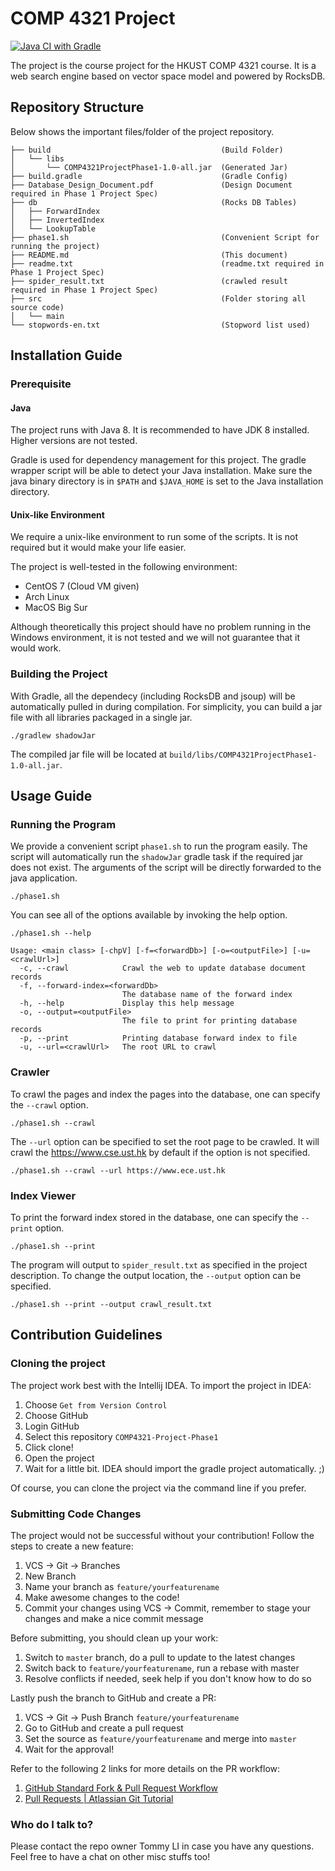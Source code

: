 # COMP 4321 Project

[![Java CI with Gradle](https://github.com/STommydx/COMP4321-Project-Phase1/actions/workflows/gradle.yml/badge.svg)](https://github.com/STommydx/COMP4321-Project-Phase1/actions/workflows/gradle.yml)

The project is the course project for the HKUST COMP 4321 course. It is a web search engine based on vector space model and powered by RocksDB. 

## Repository Structure
Below shows the important files/folder of the project repository.

```
├── build                                      (Build Folder)
│   └── libs
│       └── COMP4321ProjectPhase1-1.0-all.jar  (Generated Jar)
├── build.gradle                               (Gradle Config)
├── Database_Design_Document.pdf               (Design Document required in Phase 1 Project Spec)
├── db                                         (Rocks DB Tables)
│   ├── ForwardIndex
│   ├── InvertedIndex
│   └── LookupTable
├── phase1.sh                                  (Convenient Script for running the project)
├── README.md                                  (This document)
├── readme.txt                                 (readme.txt required in Phase 1 Project Spec)
├── spider_result.txt                          (crawled result required in Phase 1 Project Spec)
├── src                                        (Folder storing all source code)
│   └── main
└── stopwords-en.txt                           (Stopword list used)
```

## Installation Guide

### Prerequisite

#### Java

The project runs with Java 8. It is recommended to have JDK 8 installed. Higher versions are not tested.

Gradle is used for dependency management for this project. The gradle wrapper script will be able to detect your Java installation. Make sure the java binary directory is in `$PATH` and `$JAVA_HOME` is set to the Java installation directory.

#### Unix-like Environment

We require a unix-like environment to run some of the scripts. It is not required but it would make your life easier.

The project is well-tested in the following environment:

- CentOS 7 (Cloud VM given)
- Arch Linux
- MacOS Big Sur

Although theoretically this project should have no problem running in the Windows environment, it is not tested and we will not guarantee that it would work.

### Building the Project

With Gradle, all the dependecy (including RocksDB and jsoup) will be automatically pulled in during compilation. For simplicity, you can build a jar file with all libraries packaged in a single jar.

```bash=
./gradlew shadowJar
```

The compiled jar file will be located at `build/libs/COMP4321ProjectPhase1-1.0-all.jar`.

## Usage Guide

### Running the Program

We provide a convenient script `phase1.sh` to run the program easily. The script will automatically run the `shadowJar` gradle task if the required jar does not exist. The arguments of the script will be directly forwarded to the java application.

```bash=
./phase1.sh
```

You can see all of the options available by invoking the help option.

```bash=
./phase1.sh --help
```

```
Usage: <main class> [-chpV] [-f=<forwardDb>] [-o=<outputFile>] [-u=<crawlUrl>]
  -c, --crawl            Crawl the web to update database document records
  -f, --forward-index=<forwardDb>
                         The database name of the forward index
  -h, --help             Display this help message
  -o, --output=<outputFile>
                         The file to print for printing database records
  -p, --print            Printing database forward index to file
  -u, --url=<crawlUrl>   The root URL to crawl
```

### Crawler

To crawl the pages and index the pages into the database, one can specify the `--crawl` option.

```bash=
./phase1.sh --crawl
```

The `--url` option can be specified to set the root page to be crawled. It will crawl the https://www.cse.ust.hk by default if the option is not specified.

```bash=
./phase1.sh --crawl --url https://www.ece.ust.hk
```

### Index Viewer

To print the forward index stored in the database, one can specify the `--print` option.

```bash=
./phase1.sh --print
```

The program will output to `spider_result.txt` as specified in the project description. To change the output location, the `--output` option can be specified.

```bash=
./phase1.sh --print --output crawl_result.txt
```

## Contribution Guidelines

### Cloning the project

The project work best with the Intellij IDEA. To import the project in IDEA:

1. Choose `Get from Version Control`
2. Choose GitHub
3. Login GitHub
4. Select this repository `COMP4321-Project-Phase1`
5. Click clone!
6. Open the project
7. Wait for a little bit. IDEA should import the gradle project automatically. ;)

Of course, you can clone the project via the command line if you prefer.

### Submitting Code Changes

The project would not be successful without your contribution! Follow the steps to create a new feature:

1. VCS -> Git -> Branches
2. New Branch
3. Name your branch as `feature/yourfeaturename`
4. Make awesome changes to the code!
5. Commit your changes using VCS -> Commit, remember to stage your changes and make a nice commit message

Before submitting, you should clean up your work:

1. Switch to `master` branch, do a pull to update to the latest changes
2. Switch back to `feature/yourfeaturename`, run a rebase with master
3. Resolve conflicts if needed, seek help if you don't know how to do so

Lastly push the branch to GitHub and create a PR:

1. VCS -> Git -> Push Branch `feature/yourfeaturename`
2. Go to GitHub and create a pull request
3. Set the source as `feature/yourfeaturename` and merge into `master`
4. Wait for the approval!

Refer to the following 2 links for more details on the PR workflow:

1. [GitHub Standard Fork & Pull Request Workflow](https://gist.github.com/Chaser324/ce0505fbed06b947d962)
2. [Pull Requests | Atlassian Git Tutorial](https://www.atlassian.com/git/tutorials/making-a-pull-request)

### Who do I talk to?

Please contact the repo owner Tommy LI in case you have any questions. Feel free to have a chat on other misc stuffs too!
